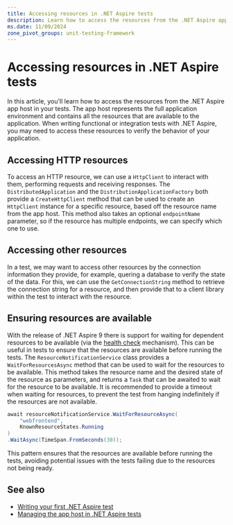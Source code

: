 ```yaml
---
title: Accessing resources in .NET Aspire tests
description: Learn how to access the resources from the .NET Aspire app host in your tests.
ms.date: 11/09/2024
zone_pivot_groups: unit-testing-framework
---
```


# Accessing resources in .NET Aspire tests

In this article, you'll learn how to access the resources from the .NET Aspire app host in your tests. The app host represents the full application environment and contains all the resources that are available to the application. When writing functional or integration tests with .NET Aspire, you may need to access these resources to verify the behavior of your application.

## Accessing HTTP resources

To access an HTTP resource, we can use a `HttpClient` to interact with them, performing requests and receiving responses. The `DistributedApplication` and the `DistributionApplicationFactory` both provide a `CreateHttpClient` method that can be used to create an `HttpClient` instance for a specific resource, based off the resource name from the app host. This method also takes an optional `endpointName` parameter, so if the resource has multiple endpoints, we can specify which one to use.

## Accessing other resources

In a test, we may want to access other resources by the connection information they provide, for example, quering a database to verify the state of the data. For this, we can use the `GetConnectionString` method to retrieve the connection string for a resource, and then provide that to a client library within the test to interact with the resource.

## Ensuring resources are available

With the release of .NET Aspire 9 there is support for waiting for dependent resources to be available (via the [health check](../fundamentals/health-checks.md) mechanism). This can be useful in tests to ensure that the resources are available before running the tests. The `ResourceNotificationService` class provides a `WaitForResourcesAsync` method that can be used to wait for the resources to be available. This method takes the resource name and the desired state of the resource as parameters, and returns a `Task` that can be awaited to wait for the resource to be available. It is recommended to provide a timeout when waiting for resources, to prevent the test from hanging indefinitely if the resources are not available.

```csharp
await resourceNotificationService.WaitForResourceAsync(
    "webfrontend",
    KnownResourceStates.Running
)
.WaitAsync(TimeSpan.FromSeconds(30));
```

This pattern ensures that the resources are available before running the tests, avoiding potential issues with the tests failing due to the resources not being ready.

## See also

- [Writing your first .NET Aspire test](./writing-your-first-test.md)
- [Managing the app host in .NET Aspire tests](./manage-app-host.md)
